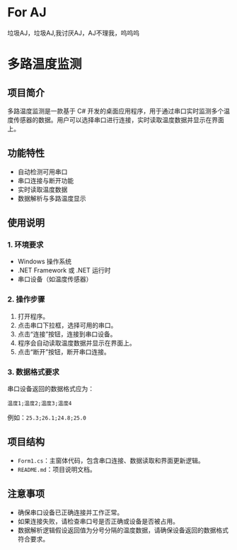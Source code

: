 # For AJ
垃圾AJ，垃圾AJ,我讨厌AJ，AJ不理我，呜呜呜
# 多路温度监测

## 项目简介
多路温度监测是一款基于 C# 开发的桌面应用程序，用于通过串口实时监测多个温度传感器的数据。用户可以选择串口进行连接，实时读取温度数据并显示在界面上。

## 功能特性
- 自动检测可用串口
- 串口连接与断开功能
- 实时读取温度数据
- 数据解析与多路温度显示

## 使用说明

### 1. 环境要求
- Windows 操作系统
- .NET Framework 或 .NET 运行时
- 串口设备（如温度传感器）

### 2. 操作步骤
1. 打开程序。
2. 点击串口下拉框，选择可用的串口。
3. 点击“连接”按钮，连接到串口设备。
4. 程序会自动读取温度数据并显示在界面上。
5. 点击“断开”按钮，断开串口连接。

### 3. 数据格式要求
串口设备返回的数据格式应为：
```
温度1;温度2;温度3;温度4
```
例如：`25.3;26.1;24.8;25.0`

## 项目结构
- `Form1.cs`：主窗体代码，包含串口连接、数据读取和界面更新逻辑。
- `README.md`：项目说明文档。

## 注意事项
- 确保串口设备已正确连接并工作正常。
- 如果连接失败，请检查串口号是否正确或设备是否被占用。
- 数据解析逻辑假设返回值为分号分隔的温度数据，请确保设备返回的数据格式符合要求。
